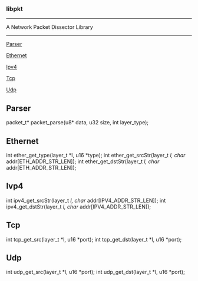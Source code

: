 ### libpkt
-------------------

A Network Packet Dissector Library

-------------------
[Parser](#parser-)

[Ethernet](#ethernet-)

[Ipv4](#ipv4-)

[Tcp](#tcp-)

[Udp](#udp-)


## Parser <a id="parser"></a> 
packet_t* packet_parse(u8* data, u32 size, int layer_type);

## Ethernet <a id="ethernet"></a>

int ether_get_type(layer_t *l, u16 *type);
int ether_get_srcStr(layer_t *l, char* addr[ETH_ADDR_STR_LEN]);
int ether_get_dstStr(layer_t *l, char* addr[ETH_ADDR_STR_LEN]);

## Ivp4 <a id="ipv4"></a>

int ipv4_get_srcStr(layer_t *l, char* addr[IPV4_ADDR_STR_LEN]);
int ipv4_get_dstStr(layer_t *l, char* addr[IPV4_ADDR_STR_LEN]);

## Tcp <a id="tcp"></a>

int tcp_get_src(layer_t *l, u16 *port);
int tcp_get_dst(layer_t *l, u16 *port);

## Udp <a id="udp"></a>

int udp_get_src(layer_t *l, u16 *port);
int udp_get_dst(layer_t *l, u16 *port);
